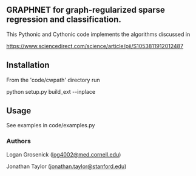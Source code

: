 ## GRAPHNET for graph-regularized sparse regression and classification. 

This Pythonic and Cythonic code implements the algorithms discussed in 

https://www.sciencedirect.com/science/article/pii/S1053811912012487

## Installation 

From the 'code/cwpath' directory run

python setup.py build_ext --inplace

## Usage

See examples in code/examples.py

### Authors 

Logan Grosenick (log4002@med.cornell.edu)

Jonathan Taylor (jonathan.taylor@stanford.edu)
